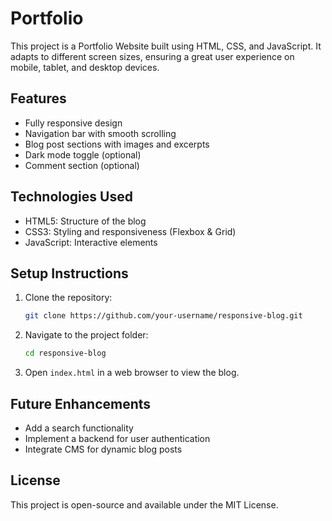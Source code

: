 # Portfolio

This project is a Portfolio Website built using HTML, CSS, and JavaScript. It adapts to different screen sizes, ensuring a great user experience on mobile, tablet, and desktop devices.

## Features
- Fully responsive design
- Navigation bar with smooth scrolling
- Blog post sections with images and excerpts
- Dark mode toggle (optional)
- Comment section (optional)

## Technologies Used
- HTML5: Structure of the blog
- CSS3: Styling and responsiveness (Flexbox & Grid)
- JavaScript: Interactive elements

## Setup Instructions
1. Clone the repository:
   ```bash
   git clone https://github.com/your-username/responsive-blog.git
   ```
2. Navigate to the project folder:
   ```bash
   cd responsive-blog
   ```
3. Open `index.html` in a web browser to view the blog.

## Future Enhancements
- Add a search functionality
- Implement a backend for user authentication
- Integrate CMS for dynamic blog posts

## License
This project is open-source and available under the MIT License.
